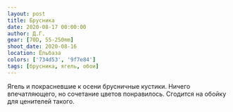 ```yaml
---
layout: post
title: Брусника
date: 2020-08-17 00:00:00
author: Д.Г.
gear: [70D, 55-250mm]
shoot_date: 2020-08-16
location: Ёльбаза
colors: ['734d53', '9f7e84']
tags: [брусника, ягель, обои]
---
```

Ягель и покрасневшие к осени брусничные кустики. Ничего впечатляющего, но сочетание цветов понравилось. Сгодится на обойку для ценителей такого.